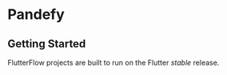 # Pandefy
## Getting Started

FlutterFlow projects are built to run on the Flutter _stable_ release.
